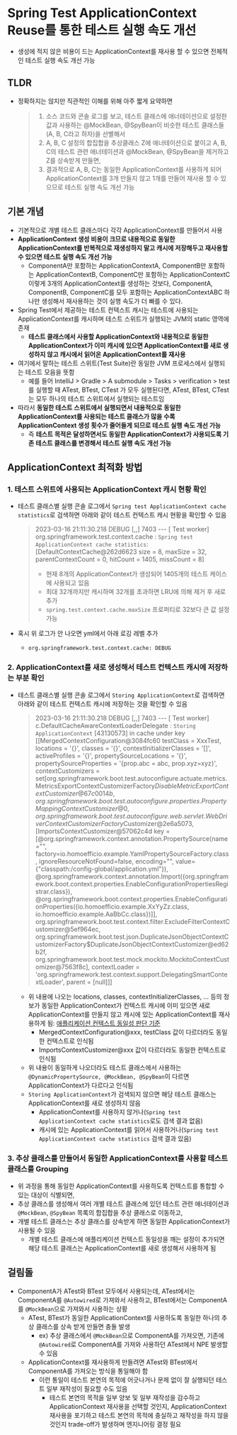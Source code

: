 # Spring Test ApplicationContext Reuse를 통한 테스트 실행 속도 개선

- 생성에 적지 않은 비용이 드는 ApplicationContext를 재사용 할 수 있으면 전체적인 테스트 실행 속도 개선 가능

## TLDR

- 정확하지는 않지만 직관적인 이해를 위해 아주 짧게 요약하면
  >1. 소스 코드와 콘솔 로그를 보고, 테스트 클래스에 애너테이션으로 설정한 값과 사용하는 @MockBean, @SpyBean이 비슷한 테스트 클래스들(A, B, C라고 하자)을 선별해서
  >1. A, B, C 설정의 합집합을 추상클래스 Z에 애너테이션으로 붙이고 A, B, C의 테스트 관련 애너테이션과 @MockBean, @SpyBean을 제거하고 Z를 상속받게 만들면,
  >1. 결과적으로 A, B, C는 동일한 ApplicationContext를 사용하게 되어 ApplicationContext를 3개 만들지 않고 1개를 만들어 재사용 할 수 있으므로 테스트 실행 속도 개선 가능


## 기본 개념

- 기본적으로 개별 테스트 클래스마다 각각 ApplicationContext를 만들어서 사용
- **ApplicationContext 생성 비용이 크므로 내용적으로 동일한 ApplicationContext를 반복적으로 재생성하지 말고 캐시에 저장해두고 재사용할 수 있으면 테스트 실행 속도 개선 가능**
  - ComponentA만 포함하는 ApplicationContextA, ComponentB만 포함하는 ApplicationContextB, ComponentC만 포함하는 ApplicationContextC 이렇게 3개의 ApplicationContext를 생성하는 것보다, ComponentA, ComponentB, ComponentC를 모두 포함하는 ApplicationContextABC 하나만 생성해서 재사용하는 것이 실행 속도가 더 빠를 수 있다.
- Spring Test에서 제공하는 테스트 컨텍스트 캐시는 테스트에 사용되는 ApplicationContext를 캐시하며 테스트 스위트가 실행되는 JVM의 static 영역에 존재
  - **테스트 클래스에서 사용할 ApplicationContext와 내용적으로 동일한 ApplicationContext가 이미 캐시에 있으면 ApplicationContext를 새로 생성하지 않고 캐시에서 읽어온 ApplicationContext를 재사용**
- 여기에서 말하는 테스트 스위트(Test Suite)란 동일한 JVM 프로세스에서 실행되는 테스트 모음을 뜻함
  - 예를 들어 IntelliJ > Gradle > A submodule > Tasks > verification > test 를 실행할 때 ATest, BTest, CTest 가 모두 실행된다면, ATest, BTest, CTest는 모두 하나의 테스트 스위트에서 실행되는 테스트임
- 따라서 **동일한 테스트 스위트에서 실행되면서 내용적으로 동일한 ApplicationContext를 사용되는 테스트 클래스가 많을 수록 ApplicationContext 생성 횟수가 줄어들게 되므로 테스트 실행 속도 개선 가능**
  - 즉 **테스트 목적은 달성하면서도 동일한 ApplicationContext가 사용되도록 기존 테스트 클래스를 변경해서 테스트 실행 속도 개선 가능**


## ApplicationContext 최적화 방법

### 1. 테스트 스위트에 사용되는 ApplicationContext 캐시 현황 확인

- 테스트 클래스별 실행 콘솔 로그에서 `Spring test ApplicationContext cache statistics`로 검색하면 아래와 같이 테스트 컨텍스트 캐시 현황을 확인할 수 있음 

  >2023-03-16 21:11:30.218 DEBUG [,,] 7403 --- [    Test worker] org.springframework.test.context.cache   : `Spring test ApplicationContext cache statistics`: [DefaultContextCache@262d6623 size = 8, maxSize = 32, parentContextCount = 0, hitCount = 1405, missCount = 8]
  >- 현재 8개의 ApplicationContext가 생성되어 1405개의 테스트 케이스에 사용되고 있음
  >- 최대 32개까지만 캐시하며 32개를 초과하면 LRU에 의해 제거 후 새로 추가
  >- `spring.test.context.cache.maxSize` 프로퍼티로 32보다 큰 값 설정 가능

- 혹시 위 로그가 안 나오면 yml에서 아래 로깅 레벨 추가
  - `org.springframework.test.context.cache: DEBUG`

### 2. ApplicationContext를 새로 생성해서 테스트 컨텍스트 캐시에 저장하는 부분 확인

- 테스트 클래스별 실행 콘솔 로그에서 `Storing ApplicationContext`로 검색하면 아래와 같이 테스트 컨텍스트 캐시에 저장하는 것을 확인할 수 있음

  >2023-03-16 21:11:30.218 DEBUG [,,] 7403 --- [    Test worker] c.DefaultCacheAwareContextLoaderDelegate : `Storing ApplicationContext` [43130573] in cache under key [[MergedContextConfiguration@3084fc60 testClass = XxxTest, locations = '{}', classes = '{}', contextInitializerClasses = '[]', activeProfiles = '{}', propertySourceLocations = '{}', propertySourceProperties = '{prop.abc = abc, prop.xyz=xyz}', contextCustomizers = set[org.springframework.boot.test.autoconfigure.actuate.metrics.MetricsExportContextCustomizerFactory$DisableMetricExportContextCustomizer@67c0014b, org.springframework.boot.test.autoconfigure.properties.PropertyMappingContextCustomizer@0, org.springframework.boot.test.autoconfigure.web.servlet.WebDriverContextCustomizerFactory$Customizer@2e6a5073, [ImportsContextCustomizer@57062c4d key = [@org.springframework.context.annotation.PropertySource(name="", factory=io.homoefficio.example.YamlPropertySourceFactory.class, ignoreResourceNotFound=false, encoding="", value={"classpath:/config-global/application.yml"}), @org.springframework.context.annotation.Import({org.springframework.boot.context.properties.EnableConfigurationPropertiesRegistrar.class}), @org.springframework.boot.context.properties.EnableConfigurationProperties({io.homoefficio.example.XxYyZz.class, io.homoefficio.example.AaBbCc.class})]], org.springframework.boot.test.context.filter.ExcludeFilterContextCustomizer@5ef964ec, org.springframework.boot.test.json.DuplicateJsonObjectContextCustomizerFactory$DuplicateJsonObjectContextCustomizer@ed62b2f, org.springframework.boot.test.mock.mockito.MockitoContextCustomizer@7563f8c], contextLoader = 'org.springframework.test.context.support.DelegatingSmartContextLoader', parent = [null]]]
  - 위 내용에 나오는 locations, classes, contextInitializerClasses, ... 등의 정보가 동일한 ApplicationContext가 컨텍스트 캐시에 이미 있으면 새로 ApplicationContext를 만들지 않고 캐시에 있는 ApplicationContext를 재사용하게 됨: [애플리케이션 컨텍스트 동일성 판단 기준](https://docs.spring.io/spring-framework/docs/current/reference/html/testing.html#testcontext-ctx-management-caching)
    - MergedContextConfiguration@xxx, testClass 값이 다르더라도 동일한 컨텍스트로 인식됨
    - ImportsContextCustomizer@xxx 값이 다르더라도 동일한 컨텍스트로 인식됨
  - 위 내용이 동일하게 나오더라도 테스트 클래스에서 사용하는 `@DynamicPropertySource, @MockBean, @SpyBean`이 다르면 ApplicationContext가 다르다고 인식됨
  - `Storing ApplicationContext`가 검색되지 않으면 해당 테스트 클래스는 ApplicationContext를 새로 생성하지 않음
    - ApplicationContext를 사용하지 않거나(`Spring test ApplicationContext cache statistics`로도 검색 결과 없음)
    - 캐시에 있는 ApplicationContext를 읽어서 사용하거나(`Spring test ApplicationContext cache statistics` 검색 결과 있음)

### 3. 추상 클래스를 만들어서 동일한 ApplicationContext를 사용할 테스트 클래스를 Grouping

- 위 과정을 통해 동일한 ApplicationContext를 사용하도록 컨텍스트를 통합할 수 있는 대상이 식별되면,
- 추상 클래스를 생성해서 여러 개별 테스트 클래스에 있던 테스트 관련 애너테이션과 `@MockBean`, `@SpyBean` 목록의 합집합을 추상 클래스로 이동하고,
- 개별 테스트 클래스는 추상 클래스를 상속받게 하면 동일한 ApplicationContext가 사용될 수 있음
  - 개별 테스트 클래스에 애플리케이션 컨텍스트 동일성을 깨는 설정이 추가되면 해당 테스트 클래스는 ApplicationContext를 새로 생성해서 사용하게 됨

## 걸림돌

- ComponentA가 ATest와 BTest 모두에서 사용되는데, ATest에서는 ComponentA를 `@Autowired`로 가져와서 사용하고, BTest에서는 ComponentA를 `@MockBean`으로 가져와서 사용하는 상황
  - ATest, BTest가 동일한 ApplicationContext를 사용하도록 동일한 하나의 추상 클래스를 상속 받게 만들면 충돌 발생
    - ex) 추상 클래스에서 `@MockBean`으로 ComponentA를 가져오면, 기존에 `@Autowired`로 ComponentA를 가져와 사용하던 ATest에서 NPE 발생할 수 있음
  - ApplicationContext를 재사용하게 만들려면 ATest와 BTest에서 ComponentA를 가져오는 방식을 통일해야 함
    - 이런 통일이 테스트 본연의 목적에 어긋나거나 문제 없이 잘 실행되던 테스트 일부 재작성이 필요할 수도 있음
      - 테스트 본연의 목적을 일부 양보 및 일부 재작성을 감수하고 ApplicationContext 재사용을 선택할 것인지, ApplicationContext 재사용을 포기하고 테스트 본연의 목적에 충실하고 재작성을 하지 않을 것인지 trade-off가 발생하며 엔지니어링 결정 필요
